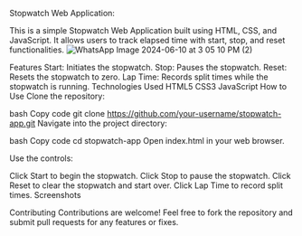 Stopwatch Web Application:

This is a simple Stopwatch Web Application built using HTML, CSS, and JavaScript. It allows users to track elapsed time with start, stop, and reset functionalities.
![WhatsApp Image 2024-06-10 at 3 05 10 PM (2)](https://github.com/Owaish786/PRODIGY_WD_02/assets/153826034/7de0fa43-8d85-4145-a2ea-762b4ba0f622)

Features
Start: Initiates the stopwatch.
Stop: Pauses the stopwatch.
Reset: Resets the stopwatch to zero.
Lap Time: Records split times while the stopwatch is running.
Technologies Used
HTML5
CSS3
JavaScript
How to Use
Clone the repository:

bash
Copy code
git clone https://github.com/your-username/stopwatch-app.git
Navigate into the project directory:

bash
Copy code
cd stopwatch-app
Open index.html in your web browser.

Use the controls:

Click Start to begin the stopwatch.
Click Stop to pause the stopwatch.
Click Reset to clear the stopwatch and start over.
Click Lap Time to record split times.
Screenshots

Contributing
Contributions are welcome! Feel free to fork the repository and submit pull requests for any features or fixes.

